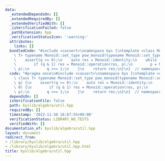 ```yaml
---
data:
  _extendedDependsOn: []
  _extendedRequiredBy: []
  _extendedVerifiedWith: []
  _isVerificationFailed: false
  _pathExtension: hpp
  _verificationStatusIcon: ':warning:'
  attributes:
    links: []
  bundledCode: "#include <cassert>\nnamespace bys {\ntemplate <class Monoid, class\
    \ T> typename Monoid::set_type pow_monoid(typename Monoid::set_type p, T q) {\n\
    \    assert(q >= 0);\n    auto res = Monoid::identity;\n    while (q > 0) {\n\
    \        if (q & 1) res = Monoid::operation(res, p);\n        p = Monoid::operation(p,\
    \ p);\n        q >>= 1;\n    }\n    return res;\n}\n}  // namespace bys\n"
  code: "#pragma once\n#include <cassert>\nnamespace bys {\ntemplate <class Monoid,\
    \ class T> typename Monoid::set_type pow_monoid(typename Monoid::set_type p, T\
    \ q) {\n    assert(q >= 0);\n    auto res = Monoid::identity;\n    while (q >\
    \ 0) {\n        if (q & 1) res = Monoid::operation(res, p);\n        p = Monoid::operation(p,\
    \ p);\n        q >>= 1;\n    }\n    return res;\n}\n}  // namespace bys\n"
  dependsOn: []
  isVerificationFile: false
  path: byslib/algebra/util.hpp
  requiredBy: []
  timestamp: '2022-11-30 18:07:55+09:00'
  verificationStatus: LIBRARY_NO_TESTS
  verifiedWith: []
documentation_of: byslib/algebra/util.hpp
layout: document
redirect_from:
- /library/byslib/algebra/util.hpp
- /library/byslib/algebra/util.hpp.html
title: byslib/algebra/util.hpp
---
```


